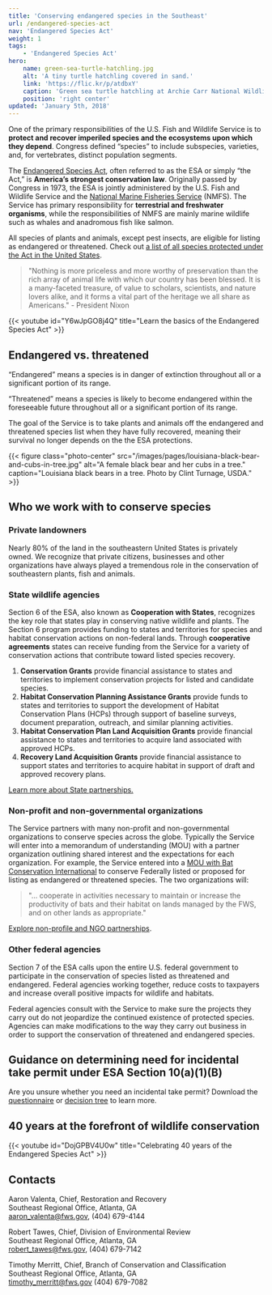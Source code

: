 ```yaml
---
title: 'Conserving endangered species in the Southeast'
url: /endangered-species-act
nav: 'Endangered Species Act'
weight: 1
tags:
    - 'Endangered Species Act'
hero:
    name: green-sea-turtle-hatchling.jpg
    alt: 'A tiny turtle hatchling covered in sand.'
    link: 'https://flic.kr/p/atdbxY'
    caption: 'Green sea turtle hatchling at Archie Carr National Wildlife Refuge. Photo by Keenan Adams, USFWS.'
    position: 'right center'
updated: 'January 5th, 2018'
---
```


One of the primary responsibilities of the U.S. Fish and Wildlife Service is to **protect and recover imperiled species and the ecosystems upon which they depend**. Congress defined “species” to include subspecies, varieties, and, for vertebrates, distinct population segments.

The [Endangered Species Act](https://www.fws.gov/endangered/esa-library/pdf/ESAall.pdf), often referred to as the ESA or simply “the Act,” is **America’s strongest conservation law**. Originally passed by Congress in 1973, the ESA is jointly administered by the U.S. Fish and Wildlife Service and the [National Marine Fisheries Service](http://www.nmfs.noaa.gov/) (NMFS). The Service has primary responsibility for **terrestrial and freshwater organisms**, while the responsibilities of NMFS are mainly marine wildlife such as whales and anadromous fish like salmon.

All species of plants and animals, except pest insects, are eligible for listing as endangered or threatened. Check out [a list of all species protected under the Act in the United States](https://www.fws.gov/endangered/species/us-species.html).

> "Nothing is more priceless and more worthy of preservation than the rich array of animal life with which our country has been blessed. It is a many-faceted treasure, of value to scholars, scientists, and nature lovers alike, and it forms a vital part of the heritage we all share as Americans." - President Nixon

{{< youtube id="Y6wJpGO8j4Q" title="Learn the basics of the Endangered Species Act" >}}

## Endangered vs. threatened

“Endangered” means a species is in danger of extinction throughout all or a significant portion of its range.

“Threatened” means a species is likely to become endangered within the foreseeable future throughout all or a significant portion of its range.

The goal of the Service is to take plants and animals off the endangered and threatened species list when they have fully recovered, meaning their survival no longer depends on the the ESA protections.

{{< figure class="photo-center" src="/images/pages/louisiana-black-bear-and-cubs-in-tree.jpg" alt="A female black bear and her cubs in a tree." caption="Louisiana black bears in a tree. Photo by Clint Turnage, USDA." >}}

## Who we work with to conserve species

### Private landowners

Nearly 80% of the land in the southeastern United States is privately owned. We recognize that private citizens, businesses and other organizations have always played a tremendous role in the conservation of southeastern plants, fish and animals.

### State wildlife agencies

Section 6 of the ESA, also known as **Cooperation with States**, recognizes the key role that states play in conserving native wildlife and plants. The Section 6 program provides funding to states and territories for species and habitat conservation actions on non-federal lands. Through **cooperative agreements** states can receive funding from the Service for a variety of conservation actions that contribute toward listed species recovery.

1.  **Conservation Grants** provide financial assistance to states and territories to implement conservation projects for listed and candidate species.
2.  **Habitat Conservation Planning Assistance Grants** provide funds to states and territories to support the development of Habitat Conservation Plans (HCPs) through support of baseline surveys, document preparation, outreach, and similar planning activities.
3.  **Habitat Conservation Plan Land Acquisition Grants** provide financial assistance to states and territories to acquire land associated with approved HCPs.
4.  **Recovery Land Acquisition Grants** provide financial assistance to support states and territories to acquire habitat in support of draft and approved recovery plans.

[Learn more about State partnerships.](https://www.fws.gov/endangered/grants/)

### Non-profit and non-governmental organizations

The Service partners with many non-profit and non-governmental organizations to conserve species across the globe. Typically the Service will enter into a memorandum of understanding (MOU) with a partner organization outlining shared interest and the expectations for each organization. For example, the Service entered into a [MOU with Bat Conservation International](https://www.fws.gov/endangered/what-we-do/bci-memo.html) to conserve Federally listed or proposed for listing as endangered or threatened species. The two organizations will:

> "... cooperate in activities necessary to maintain or increase the productivity of bats and their habitat on lands managed by the FWS, and on other lands as appropriate."

[Explore non-profile and NGO partnerships](https://www.fws.gov/endangered/what-we-do/ngo-programs.html).

### Other federal agencies

Section 7 of the ESA calls upon the entire U.S. federal government to participate in the conservation of species listed as threatened and endangered. Federal agencies working together, reduce costs to taxpayers and increase overall positive impacts for wildlife and habitats.

Federal agencies consult with the Service to make sure the projects they carry out do not jeopardize the continued existence of protected species. Agencies can make modifications to the way they carry out business in order to support the conservation of threatened and endangered species.

## Guidance on determining need for incidental take permit under ESA Section 10(a)(1)(B)

Are you unsure whether you need an incidental take permit? Download the [questionnaire](/pdf/guidelines/questionnaire-for-potential-applicants-under-section-10.pdf) or [decision tree](/pdf/guidelines/section-10-trigger-graphic.pdf) to learn more.

## 40 years at the forefront of wildlife conservation

{{< youtube id="DojGPBV4U0w" title="Celebrating 40 years of the Endangered Species Act" >}}

## Contacts

Aaron Valenta, Chief, Restoration and Recovery  
Southeast Regional Office, Atlanta, GA  
[aaron_valenta@fws.gov](mailto:aaron_valenta@fws.gov), (404) 679-4144

Robert Tawes, Chief, Division of Environmental Review  
Southeast Regional Office, Atlanta, GA  
[robert_tawes@fws.gov](mailto:robert_tawes@fws.gov), (404) 679-7142

Timothy Merritt, Chief, Branch of Conservation and Classification  
Southeast Regional Office, Atlanta, GA  
[timothy_merritt@fws.gov](mailto:timothy_merritt@fws.gov) (404) 679-7082
